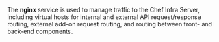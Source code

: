 The **nginx** service is used to manage traffic to the Chef Infra
Server, including virtual hosts for internal and external API
request/response routing, external add-on request routing, and routing
between front- and back-end components.
